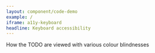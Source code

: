 ```yaml
---
layout: component/code-demo
example: /
iframe: a11y-keyboard
headline: Keyboard accessibility
---
```



How the TODO are viewed with various colour blindnesses
